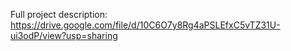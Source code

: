 Full project description: 
https://drive.google.com/file/d/10C6O7y8Rg4aPSLEfxC5vTZ31U-ui3odP/view?usp=sharing
